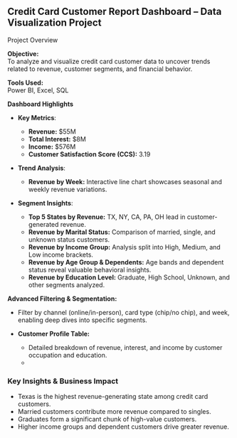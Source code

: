 
## Credit Card Customer Report Dashboard – Data Visualization Project

Project Overview

**Objective:**  
To analyze and visualize credit card customer data to uncover trends related to revenue, customer segments, and financial behavior.

**Tools Used:**  
Power BI, Excel, SQL

 **Dashboard Highlights**

- **Key Metrics**:
  - **Revenue:** $55M
  - **Total Interest:** $8M
  - **Income:** $576M
  - **Customer Satisfaction Score (CCS):** 3.19

- **Trend Analysis**:
  - **Revenue by Week:** Interactive line chart showcases seasonal and weekly revenue variations.

- **Segment Insights**:
  - **Top 5 States by Revenue:** TX, NY, CA, PA, OH lead in customer-generated revenue.
  - **Revenue by Marital Status:** Comparison of married, single, and unknown status customers.
  - **Revenue by Income Group:** Analysis split into High, Medium, and Low income brackets.
  - **Revenue by Age Group & Dependents:** Age bands and dependent status reveal valuable behavioral insights.
  - **Revenue by Education Level:** Graduate, High School, Unknown, and other segments analyzed.

 **Advanced Filtering & Segmentation:**
  - Filter by channel (online/in-person), card type (chip/no chip), and week, enabling deep dives into specific segments.

- **Customer Profile Table:**
  - Detailed breakdown of revenue, interest, and income by customer occupation and education.
  - 
### **Key Insights & Business Impact**

- Texas is the highest revenue-generating state among credit card customers.
- Married customers contribute more revenue compared to singles.
- Graduates form a significant chunk of high-value customers.
- Higher income groups and dependent customers drive greater revenue.

